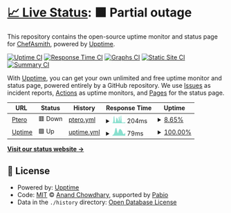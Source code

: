 # [📈 Live Status](https://ChefAsmith.github.io/Uptime): <!--live status--> **🟧 Partial outage**

This repository contains the open-source uptime monitor and status page for [ChefAsmith](https://ChefAsmith.github.io/Uptime), powered by [Upptime](https://github.com/upptime/upptime).

[![Uptime CI](https://github.com/ChefAsmith/Uptime/workflows/Uptime%20CI/badge.svg)](https://github.com/ChefAsmith/Uptime/actions?query=workflow%3A%22Uptime+CI%22)
[![Response Time CI](https://github.com/ChefAsmith/Uptime/workflows/Response%20Time%20CI/badge.svg)](https://github.com/ChefAsmith/Uptime/actions?query=workflow%3A%22Response+Time+CI%22)
[![Graphs CI](https://github.com/ChefAsmith/Uptime/workflows/Graphs%20CI/badge.svg)](https://github.com/ChefAsmith/Uptime/actions?query=workflow%3A%22Graphs+CI%22)
[![Static Site CI](https://github.com/ChefAsmith/Uptime/workflows/Static%20Site%20CI/badge.svg)](https://github.com/ChefAsmith/Uptime/actions?query=workflow%3A%22Static+Site+CI%22)
[![Summary CI](https://github.com/ChefAsmith/Uptime/workflows/Summary%20CI/badge.svg)](https://github.com/ChefAsmith/Uptime/actions?query=workflow%3A%22Summary+CI%22)

With [Upptime](https://upptime.js.org), you can get your own unlimited and free uptime monitor and status page, powered entirely by a GitHub repository. We use [Issues](https://github.com/ChefAsmith/Uptime/issues) as incident reports, [Actions](https://github.com/ChefAsmith/Uptime/actions) as uptime monitors, and [Pages](https://ChefAsmith.github.io/Uptime) for the status page.

<!--start: status pages-->
<!-- This summary is generated by Upptime (https://github.com/upptime/upptime) -->
<!-- Do not edit this manually, your changes will be overwritten -->
<!-- prettier-ignore -->
| URL | Status | History | Response Time | Uptime |
| --- | ------ | ------- | ------------- | ------ |
| <img alt="" src="https://icons.duckduckgo.com/ip3/ptero.ambrosia-mc.us.ico" height="13"> [Ptero](https://ptero.ambrosia-mc.us) | 🟥 Down | [ptero.yml](https://github.com/ChefAsmith/Uptime/commits/HEAD/history/ptero.yml) | <details><summary><img alt="Response time graph" src="./graphs/ptero/response-time-week.png" height="20"> 204ms</summary><br><a href="https://ChefAsmith.github.io/Uptime/history/ptero"><img alt="Response time 132" src="https://img.shields.io/endpoint?url=https%3A%2F%2Fraw.githubusercontent.com%2FChefAsmith%2FUptime%2FHEAD%2Fapi%2Fptero%2Fresponse-time.json"></a><br><a href="https://ChefAsmith.github.io/Uptime/history/ptero"><img alt="24-hour response time 59" src="https://img.shields.io/endpoint?url=https%3A%2F%2Fraw.githubusercontent.com%2FChefAsmith%2FUptime%2FHEAD%2Fapi%2Fptero%2Fresponse-time-day.json"></a><br><a href="https://ChefAsmith.github.io/Uptime/history/ptero"><img alt="7-day response time 204" src="https://img.shields.io/endpoint?url=https%3A%2F%2Fraw.githubusercontent.com%2FChefAsmith%2FUptime%2FHEAD%2Fapi%2Fptero%2Fresponse-time-week.json"></a><br><a href="https://ChefAsmith.github.io/Uptime/history/ptero"><img alt="30-day response time 132" src="https://img.shields.io/endpoint?url=https%3A%2F%2Fraw.githubusercontent.com%2FChefAsmith%2FUptime%2FHEAD%2Fapi%2Fptero%2Fresponse-time-month.json"></a><br><a href="https://ChefAsmith.github.io/Uptime/history/ptero"><img alt="1-year response time 132" src="https://img.shields.io/endpoint?url=https%3A%2F%2Fraw.githubusercontent.com%2FChefAsmith%2FUptime%2FHEAD%2Fapi%2Fptero%2Fresponse-time-year.json"></a></details> | <details><summary><a href="https://ChefAsmith.github.io/Uptime/history/ptero">8.65%</a></summary><a href="https://ChefAsmith.github.io/Uptime/history/ptero"><img alt="All-time uptime 2.13%" src="https://img.shields.io/endpoint?url=https%3A%2F%2Fraw.githubusercontent.com%2FChefAsmith%2FUptime%2FHEAD%2Fapi%2Fptero%2Fuptime.json"></a><br><a href="https://ChefAsmith.github.io/Uptime/history/ptero"><img alt="24-hour uptime 0.00%" src="https://img.shields.io/endpoint?url=https%3A%2F%2Fraw.githubusercontent.com%2FChefAsmith%2FUptime%2FHEAD%2Fapi%2Fptero%2Fuptime-day.json"></a><br><a href="https://ChefAsmith.github.io/Uptime/history/ptero"><img alt="7-day uptime 8.65%" src="https://img.shields.io/endpoint?url=https%3A%2F%2Fraw.githubusercontent.com%2FChefAsmith%2FUptime%2FHEAD%2Fapi%2Fptero%2Fuptime-week.json"></a><br><a href="https://ChefAsmith.github.io/Uptime/history/ptero"><img alt="30-day uptime 2.13%" src="https://img.shields.io/endpoint?url=https%3A%2F%2Fraw.githubusercontent.com%2FChefAsmith%2FUptime%2FHEAD%2Fapi%2Fptero%2Fuptime-month.json"></a><br><a href="https://ChefAsmith.github.io/Uptime/history/ptero"><img alt="1-year uptime 2.13%" src="https://img.shields.io/endpoint?url=https%3A%2F%2Fraw.githubusercontent.com%2FChefAsmith%2FUptime%2FHEAD%2Fapi%2Fptero%2Fuptime-year.json"></a></details>
| <img alt="" src="https://icons.duckduckgo.com/ip3/chefasmith.github.io.ico" height="13"> [Uptime](https://chefasmith.github.io/Uptime/) | 🟩 Up | [uptime.yml](https://github.com/ChefAsmith/Uptime/commits/HEAD/history/uptime.yml) | <details><summary><img alt="Response time graph" src="./graphs/uptime/response-time-week.png" height="20"> 79ms</summary><br><a href="https://ChefAsmith.github.io/Uptime/history/uptime"><img alt="Response time 70" src="https://img.shields.io/endpoint?url=https%3A%2F%2Fraw.githubusercontent.com%2FChefAsmith%2FUptime%2FHEAD%2Fapi%2Fuptime%2Fresponse-time.json"></a><br><a href="https://ChefAsmith.github.io/Uptime/history/uptime"><img alt="24-hour response time 70" src="https://img.shields.io/endpoint?url=https%3A%2F%2Fraw.githubusercontent.com%2FChefAsmith%2FUptime%2FHEAD%2Fapi%2Fuptime%2Fresponse-time-day.json"></a><br><a href="https://ChefAsmith.github.io/Uptime/history/uptime"><img alt="7-day response time 79" src="https://img.shields.io/endpoint?url=https%3A%2F%2Fraw.githubusercontent.com%2FChefAsmith%2FUptime%2FHEAD%2Fapi%2Fuptime%2Fresponse-time-week.json"></a><br><a href="https://ChefAsmith.github.io/Uptime/history/uptime"><img alt="30-day response time 70" src="https://img.shields.io/endpoint?url=https%3A%2F%2Fraw.githubusercontent.com%2FChefAsmith%2FUptime%2FHEAD%2Fapi%2Fuptime%2Fresponse-time-month.json"></a><br><a href="https://ChefAsmith.github.io/Uptime/history/uptime"><img alt="1-year response time 70" src="https://img.shields.io/endpoint?url=https%3A%2F%2Fraw.githubusercontent.com%2FChefAsmith%2FUptime%2FHEAD%2Fapi%2Fuptime%2Fresponse-time-year.json"></a></details> | <details><summary><a href="https://ChefAsmith.github.io/Uptime/history/uptime">100.00%</a></summary><a href="https://ChefAsmith.github.io/Uptime/history/uptime"><img alt="All-time uptime 100.00%" src="https://img.shields.io/endpoint?url=https%3A%2F%2Fraw.githubusercontent.com%2FChefAsmith%2FUptime%2FHEAD%2Fapi%2Fuptime%2Fuptime.json"></a><br><a href="https://ChefAsmith.github.io/Uptime/history/uptime"><img alt="24-hour uptime 100.00%" src="https://img.shields.io/endpoint?url=https%3A%2F%2Fraw.githubusercontent.com%2FChefAsmith%2FUptime%2FHEAD%2Fapi%2Fuptime%2Fuptime-day.json"></a><br><a href="https://ChefAsmith.github.io/Uptime/history/uptime"><img alt="7-day uptime 100.00%" src="https://img.shields.io/endpoint?url=https%3A%2F%2Fraw.githubusercontent.com%2FChefAsmith%2FUptime%2FHEAD%2Fapi%2Fuptime%2Fuptime-week.json"></a><br><a href="https://ChefAsmith.github.io/Uptime/history/uptime"><img alt="30-day uptime 100.00%" src="https://img.shields.io/endpoint?url=https%3A%2F%2Fraw.githubusercontent.com%2FChefAsmith%2FUptime%2FHEAD%2Fapi%2Fuptime%2Fuptime-month.json"></a><br><a href="https://ChefAsmith.github.io/Uptime/history/uptime"><img alt="1-year uptime 100.00%" src="https://img.shields.io/endpoint?url=https%3A%2F%2Fraw.githubusercontent.com%2FChefAsmith%2FUptime%2FHEAD%2Fapi%2Fuptime%2Fuptime-year.json"></a></details>

<!--end: status pages-->

[**Visit our status website →**](https://ChefAsmith.github.io/Uptime)

## 📄 License

- Powered by: [Upptime](https://github.com/upptime/upptime)
- Code: [MIT](./LICENSE) © [Anand Chowdhary](https://anandchowdhary.com), supported by [Pabio](https://pabio.com)
- Data in the `./history` directory: [Open Database License](https://opendatacommons.org/licenses/odbl/1-0/)
